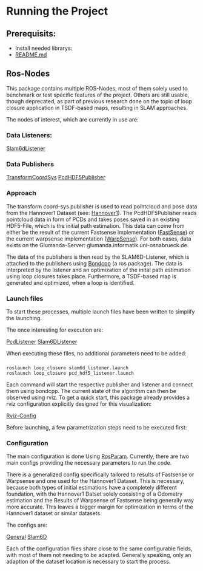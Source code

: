 # Running the Project

## Prerequisits:

* Install needed librarys:
* [README.md](../README.md)

## Ros-Nodes

This package contains multiple ROS-Nodes, most of them solely used to benchmark or test specific features of the project. Others are still usable, though deprecated, as part of previous research done on the topic of loop closure application in TSDF-based maps, resulting in SLAM approaches.

The nodes of interest, which are currently in use are:

### Data Listeners:
[Slam6dListener](../src/nodes/slam6d_listener.cpp)


### Data Publishers
[TransformCoordSys](../src/nodes/transform_coord_sys.cpp)
[PcdHDF5Publisher](../src/nodes/data_publishers/pcd_hdf5_publisher.cpp)


### Approach
The transform coord-sys publisher is used to read pointcloud and pose data from the Hannover1 Dataset (see: [Hannover1](http://kos.informatik.uni-osnabrueck.de/3Dscans/)). The PcdHDF5Publisher reads pointcloud data in form of PCDs and takes poses saved in an existing HDF5-File, which is the initial path estimation. This data can come from either be the result of the current Fastsense implementation ([FastSense](https://gitlab.informatik.uni-osnabrueck.de/FastSense/fastsense)) or the current warpsense implementation ([WarpSense](https://gitlab.informatik.uni-osnabrueck.de/FastSense/warpsense)). For both cases, data exists on the Glumanda-Server: glumanda.informatik.uni-osnabrueck.de.

The data of the publishers is then read by the SLAM6D-Listener, which is attached to the publishers using [Bondcpp](http://wiki.ros.org/bondcpp) (a ros package). The data is interpreted by the listener and an optimization of the inital path estimation using loop closures takes place. Furthermore, a TSDF-based map is generated and optimized, when a loop is identified.


### Launch files

To start these processes, multiple launch files have been written to simplify the launching.

The once interesting for execution are:

[PcdListener](../launch/pcd_hdf5_listener.launch)
[Slam6DListener](../launch/slam6d_listener.launch)

When executing these files, no additional parameters need to be added:

###
    roslaunch loop_closure slam6d_listener.launch
    roslaunch loop_closure pcd_hdf5_listener.launch

Each command will start the respective publisher and listener and connect them using bondcpp. The current state of the algorithm can then be observed using rviz. To get a quick start, this package already provides a rviz configuration explicitly designed for this visualization:

[Rviz-Config](../slam6d.rviz)

Before launching, a few parametrization steps need to be executed first:

### Configuration

The main configuration is done Using [RosParam](http://wiki.ros.org/rosparam). Currently, there are two main configs providing the necessary parameters to run the code.

There is a generalized config specifically tailored to results of Fastsense or Warpsense and one used for the Hannover1 Dataset. This is necessary, because both types of initial estimations have a completely different foundation, with the Hannover1 Datset solely consisting of a Odometry estimation and the Results of Warpsense of Fastsense being generally way more accurate. This leaves a bigger margin for optimization in terms of the Hannover1 dataset or similar datasets.

The configs are:

[General](../params/general_params.yaml)
[Slam6D](../params/slam6d_listening.yaml)

Each of the configuration files share close to the same configurable fields, with most of them not needing to be adapted. Generally speaking, only an adaption of the dataset location is necessary to start the process.

